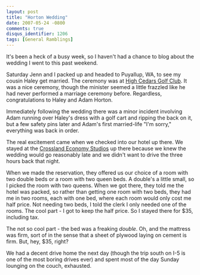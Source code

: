 ```yaml
---
layout: post
title: "Horton Wedding"
date: 2007-05-24 -0800
comments: true
disqus_identifier: 1206
tags: [General Ramblings]
---
```

It's been a heck of a busy week, so I haven't had a chance to blog about
the wedding I went to this past weekend.

 Saturday Jenn and I packed up and headed to Puyallup, WA, to see my
cousin Haley get married. The ceremony was at [High Cedars Golf
Club](http://www.highcedars.com/). It was a nice ceremony, though the
minister seemed a little frazzled like he had never performed a marriage
ceremony before. Regardless, congratulations to Haley and Adam Horton.

 Immediately following the wedding there was a minor incident involving
Adam running over Haley's dress with a golf cart and ripping the back on
it, but a few safety pins later and Adam's first married-life "I'm
sorry," everything was back in order.

 The real excitement came when we checked into our hotel up there. We
stayed at the [Crossland Economy
Studios](http://www.crosslandstudios.com/) up there because we knew the
wedding would go reasonably late and we didn't want to drive the three
hours back that night.

 When we made the reservation, they offered us our choice of a room with
two double beds or a room with two queen beds. A double's a little
small, so I picked the room with two queens. When we got there, they
told me the hotel was packed, so rather than getting one room with two
beds, they had me in two rooms, each with one bed, where each room would
only cost me half price. Not needing two beds, I told the clerk I only
needed one of the rooms. The cool part - I got to keep the half price.
So I stayed there for $35, including tax.

 The not so cool part - the bed was a freaking *double*. Oh, and the
mattress was firm, sort of in the sense that a sheet of plywood laying
on cement is firm. But, hey, $35, right?

 We had a decent drive home the next day (though the trip south on I-5
is one of the most boring drives ever) and spent most of the day Sunday
lounging on the couch, exhausted.
